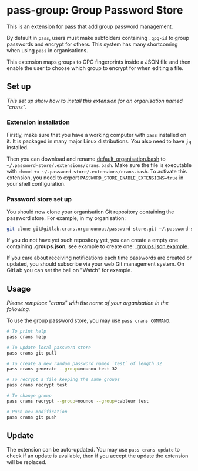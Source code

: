 # pass-group: Group Password Store

This is an extension for [pass](https://www.passwordstore.org/) that add group
password management.

By default in `pass`, users must make subfolders containing `.gpg-id` to group
passwords and encrypt for others.
This system has many shortcoming when using `pass` in organisations.

This extension maps groups to GPG fingerprints inside a JSON file and then
enable the user to choose which group to encrypt for when editing a file.

## Set up

*This set up show how to install this extension for an organisation named
"crans".*

### Extension installation

Firstly, make sure that you have a working computer with `pass` installed on
it. It is packaged in many major Linux distributions.
You also need to have `jq` installed.

Then you can download and rename
[default_organisation.bash](./default_organisation.bash)
to `~/.password-store/.extensions/crans.bash`. Make sure the file is executable
with `chmod +x ~/.password-store/.extensions/crans.bash`.
To activate this extension, you need to export
`PASSWORD_STORE_ENABLE_EXTENSIONS=true` in your shell configuration.

### Password store set up

You should now clone your organisation Git repository containing the password
store. For example, in my organisation:

```bash
git clone git@gitlab.crans.org:nounous/password-store.git ~/.password-store/crans
```

If you do not have yet such repository yet, you can create a empty one
containing **.groups.json**, see example to create one:
[.groups.json.example](./.groups.json.example).

If you care about receiving notifications each time passwords are created or
updated, you should subscribe via your web Git management system.
On GitLab you can set the bell on "Watch" for example.

## Usage

*Please remplace "crans" with the name of your organisation in the following.*

To use the group password store, you may use `pass crans COMMAND`.

```bash
# To print help
pass crans help

# To update local password store
pass crans git pull

# To create a new random password named `test` of length 32
pass crans generate --group=nounou test 32

# To recrypt a file keeping the same groups
pass crans recrypt test

# To change group
pass crans recrypt --group=nounou --group=cableur test

# Push new modification
pass crans git push
```

## Update

The extension can be auto-updated. You may use `pass crans update` to
check if an update is available, then if you accept the update the extension
will be replaced.

